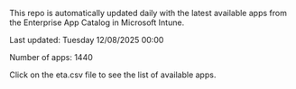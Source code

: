 This repo is automatically updated daily with the latest available apps from the Enterprise App Catalog in Microsoft Intune.

Last updated: Tuesday 12/08/2025 00:00

Number of apps: 1440

Click on the eta.csv file to see the list of available apps.
